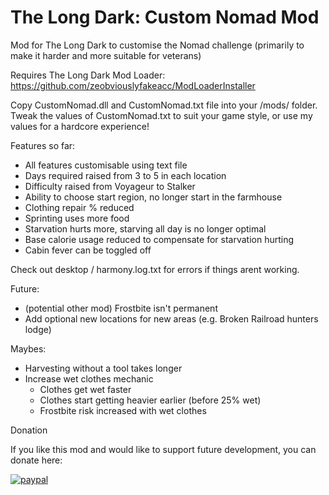 # The Long Dark: Custom Nomad Mod
Mod for The Long Dark to customise the Nomad challenge (primarily to make it harder and more suitable for veterans)

Requires The Long Dark Mod Loader: https://github.com/zeobviouslyfakeacc/ModLoaderInstaller

Copy CustomNomad.dll and CustomNomad.txt file into your /mods/ folder. Tweak the values of CustomNomad.txt to suit your game style, or use my values for a hardcore experience!

Features so far:
* All features customisable using text file
* Days required raised from 3 to 5 in each location
* Difficulty raised from Voyageur to Stalker
* Ability to choose start region, no longer start in the farmhouse
* Clothing repair % reduced
* Sprinting uses more food
* Starvation hurts more, starving all day is no longer optimal
* Base calorie usage reduced to compensate for starvation hurting
* Cabin fever can be toggled off

Check out desktop / harmony.log.txt for errors if things arent working.

Future:
* (potential other mod) Frostbite isn't permanent
* Add optional new locations for new areas (e.g. Broken Railroad hunters lodge)

Maybes:
* Harvesting without a tool takes longer
* Increase wet clothes mechanic
    * Clothes get wet faster
    * Clothes start getting heavier earlier (before 25% wet)
    * Frostbite risk increased with wet clothes

Donation

If you like this mod and would like to support future development, you can donate here:

[![paypal](https://www.paypalobjects.com/en_US/i/btn/btn_donateCC_LG.gif)](https://www.paypal.com/cgi-bin/webscr?cmd=_s-xclick&hosted_button_id=B4MTA4JTM8YZN)
